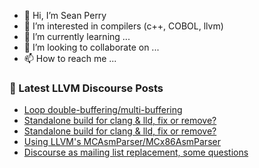 - 👋 Hi, I’m Sean Perry
- 👀 I’m interested in compilers (c++, COBOL, llvm)
- 🌱 I’m currently learning ...
- 💞️ I’m looking to collaborate on ...
- 📫 How to reach me ...

<!---
s66perry/s66perry is a ✨ special ✨ repository because its `README.md` (this file) appears on your GitHub profile.
You can click the Preview link to take a look at your changes.
--->
### 📕 Latest LLVM Discourse Posts

<!-- DISCOURSE-LLVM:START -->
- [Loop double-buffering/multi-buffering](https://discourse.llvm.org/t/loop-double-buffering-multi-buffering/59979/1)
- [Standalone build for clang &amp; lld, fix or remove?](https://discourse.llvm.org/t/standalone-build-for-clang-lld-fix-or-remove/59977/2)
- [Standalone build for clang &amp; lld, fix or remove?](https://discourse.llvm.org/t/standalone-build-for-clang-lld-fix-or-remove/59977/1)
- [Using LLVM&#39;s MCAsmParser/MCx86AsmParser](https://discourse.llvm.org/t/using-llvms-mcasmparser-mcx86asmparser/59973/1)
- [Discourse as mailing list replacement, some questions](https://discourse.llvm.org/t/discourse-as-mailing-list-replacement-some-questions/3713/12)
<!-- DISCOURSE-LLVM:END -->
